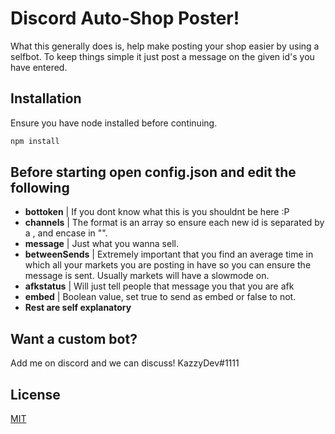 # Discord Auto-Shop Poster!

What this generally does is, help make posting your shop easier by using a selfbot. To keep things simple it just post a message on the given id's you have entered.

## Installation

Ensure you have node installed before continuing.

```bash
npm install
```

## Before starting open config.json and edit the following 
- **bottoken** | If you dont know what this is you shouldnt be here :P
- **channels** | The format is an array so ensure each new id is separated by a , and encase in "".
- **message** | Just what you wanna sell.
- **betweenSends** | Extremely important that you find an average time in which all your markets you are posting in have so you can ensure the message is sent. Usually markets will have a slowmode on.
- **afkstatus** | Will just tell people that message you that you are afk
- **embed** | Boolean value, set true to send as embed or false to not.
- **Rest are self explanatory**

## Want a custom bot?
Add me on discord and we can discuss!
KazzyDev#1111

## License
[MIT](https://choosealicense.com/licenses/mit/)
